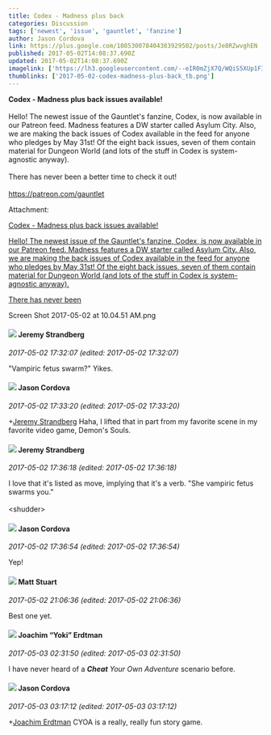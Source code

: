 ```yaml
---
title: Codex - Madness plus back
categories: Discussion
tags: ['newest', 'issue', 'gauntlet', 'fanzine']
author: Jason Cordova
link: https://plus.google.com/108530078404383929502/posts/Je8RZwvghEN
published: 2017-05-02T14:08:37.690Z
updated: 2017-05-02T14:08:37.690Z
imagelink: ['https://lh3.googleusercontent.com/--eIR0mZjX7Q/WQiS5XUp1FI/AAAAAAAAakg/2tnFYJaXCR8sqBjo2lwVZMEqyjUnK3HpQCJoC/w1206-h1566/Screen%2BShot%2B2017-05-02%2Bat%2B10.04.51%2BAM.png']
thumblinks: ['2017-05-02-codex-madness-plus-back_tb.png']
---
```


<b>Codex - Madness plus back issues available!</b><br /><br />Hello! The newest issue of the Gauntlet&#39;s fanzine, Codex, is now available in our Patreon feed. Madness features a DW starter called Asylum City. Also, we are making the back issues of Codex available in the feed for anyone who pledges by May 31st! Of the eight back issues, seven of them contain material for Dungeon World (and lots of the stuff in Codex is system-agnostic anyway). <br /><br />There has never been a better time to check it out!<br /><br /><a href="https://patreon.com/gauntlet" class="ot-anchor">https://patreon.com/gauntlet</a>


Attachment:

<a href='https://plus.google.com/photos/108530078404383929502/albums/6415539185016239745/6415539183400113234?sqi=100084733231320276299&sqsi=495ab0e7-7352-40c7-9718-677d19c9273e'>Codex - Madness plus back issues available!

Hello! The newest issue of the Gauntlet's fanzine, Codex, is now available in our Patreon feed. Madness features a DW starter called Asylum City. Also, we are making the back issues of Codex available in the feed for anyone who pledges by May 31st! Of the eight back issues, seven of them contain material for Dungeon World (and lots of the stuff in Codex is system-agnostic anyway).

There has never been</a>


Screen Shot 2017-05-02 at 10.04.51 AM.png
<div id='comment z13bsbib3urrunivd22ye5wqnsqfwzg3b'>
  <h4><img src='{{site.baseurl}}//images/avatars/102595580176380683252_photo.jpg'> Jeremy Strandberg</h4>
      <p><cite>2017-05-02 17:32:07 (edited: 2017-05-02 17:32:07)</cite></p>
        <p>&quot;Vampiric fetus swarm?&quot;  Yikes.</p>
</div>
        

<div id='comment z13bsbib3urrunivd22ye5wqnsqfwzg3b'>
  <h4><img src='{{site.baseurl}}//images/avatars/108530078404383929502_photo.jpg'> Jason Cordova</h4>
      <p><cite>2017-05-02 17:33:20 (edited: 2017-05-02 17:33:20)</cite></p>
        <p><span class="proflinkWrapper"><span class="proflinkPrefix">+</span><a class="proflink" href="https://plus.google.com/102595580176380683252" oid="102595580176380683252">Jeremy Strandberg</a></span> Haha, I lifted that in part from my favorite scene in my favorite video game, Demon&#39;s Souls.</p>
</div>
        

<div id='comment z13bsbib3urrunivd22ye5wqnsqfwzg3b'>
  <h4><img src='{{site.baseurl}}//images/avatars/102595580176380683252_photo.jpg'> Jeremy Strandberg</h4>
      <p><cite>2017-05-02 17:36:18 (edited: 2017-05-02 17:36:18)</cite></p>
        <p>I love that it&#39;s listed as move, implying that it&#39;s a verb.  &quot;She vampiric fetus swarms you.&quot;<br /><br />&lt;shudder&gt;</p>
</div>
        

<div id='comment z13bsbib3urrunivd22ye5wqnsqfwzg3b'>
  <h4><img src='{{site.baseurl}}//images/avatars/108530078404383929502_photo.jpg'> Jason Cordova</h4>
      <p><cite>2017-05-02 17:36:54 (edited: 2017-05-02 17:36:54)</cite></p>
        <p>Yep!</p>
</div>
        

<div id='comment z13bsbib3urrunivd22ye5wqnsqfwzg3b'>
  <h4><img src='{{site.baseurl}}//images/avatars/107973609226591141233_photo.jpg'> Matt Stuart</h4>
      <p><cite>2017-05-02 21:06:36 (edited: 2017-05-02 21:06:36)</cite></p>
        <p>Best one yet.</p>
</div>
        

<div id='comment z13bsbib3urrunivd22ye5wqnsqfwzg3b'>
  <h4><img src='{{site.baseurl}}//images/avatars/117540790518719917699_photo.jpg'> Joachim “Yoki” Erdtman</h4>
      <p><cite>2017-05-03 02:31:50 (edited: 2017-05-03 02:31:50)</cite></p>
        <p>I have never heard of a <b><i>Cheat</i></b><i> Your Own Adventure</i> scenario before.</p>
</div>
        

<div id='comment z13bsbib3urrunivd22ye5wqnsqfwzg3b'>
  <h4><img src='{{site.baseurl}}//images/avatars/108530078404383929502_photo.jpg'> Jason Cordova</h4>
      <p><cite>2017-05-03 03:17:12 (edited: 2017-05-03 03:17:12)</cite></p>
        <p><span class="proflinkWrapper"><span class="proflinkPrefix">+</span><a class="proflink" href="https://plus.google.com/117540790518719917699" oid="117540790518719917699">Joachim Erdtman</a></span> CYOA is a really, really fun story game.</p>
</div>
        